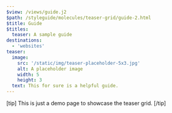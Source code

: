 ```yaml
---
$view: /views/guide.j2
$path: /styleguide/molecules/teaser-grid/guide-2.html
$title: Guide
$titles:
  teaser: A sample guide
destinations:
  - 'websites'
teaser:
  image:
    src: '/static/img/teaser-placeholder-5x3.jpg'
    alt: A placeholder image
    width: 5
    height: 3
  text: This for sure is a helpful guide.
---
```

[tip]
This is just a demo page to showcase the teaser grid.
[/tip]
